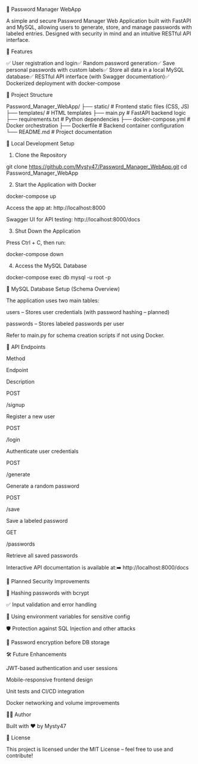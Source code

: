 🔐 Password Manager WebApp

A simple and secure Password Manager Web Application built with FastAPI and MySQL, allowing users to generate, store, and manage passwords with labeled entries. Designed with security in mind and an intuitive RESTful API interface.

🚀 Features

✅ User registration and login✅ Random password generation✅ Save personal passwords with custom labels✅ Store all data in a local MySQL database✅ RESTful API interface (with Swagger documentation)✅ Dockerized deployment with docker-compose

📁 Project Structure

Password_Manager_WebApp/
├── static/              # Frontend static files (CSS, JS)
├── templates/           # HTML templates
├── main.py              # FastAPI backend logic
├── requirements.txt     # Python dependencies
├── docker-compose.yml   # Docker orchestration
├── Dockerfile           # Backend container configuration
└── README.md            # Project documentation

🧪 Local Development Setup

1. Clone the Repository

git clone https://github.com/Mysty47/Password_Manager_WebApp.git
cd Password_Manager_WebApp

2. Start the Application with Docker

docker-compose up

Access the app at: http://localhost:8000

Swagger UI for API testing: http://localhost:8000/docs

3. Shut Down the Application

Press Ctrl + C, then run:

docker-compose down

4. Access the MySQL Database

docker-compose exec db mysql -u root -p

🔧 MySQL Database Setup (Schema Overview)

The application uses two main tables:

users – Stores user credentials (with password hashing – planned)

passwords – Stores labeled passwords per user

Refer to main.py for schema creation scripts if not using Docker.

📱 API Endpoints

Method

Endpoint

Description

POST

/signup

Register a new user

POST

/login

Authenticate user credentials

POST

/generate

Generate a random password

POST

/save

Save a labeled password

GET

/passwords

Retrieve all saved passwords

Interactive API documentation is available at:➡️ http://localhost:8000/docs

🔐 Planned Security Improvements

🔐 Hashing passwords with bcrypt

✅ Input validation and error handling

📆 Using environment variables for sensitive config

🛡️ Protection against SQL Injection and other attacks

🔐 Password encryption before DB storage

🛠️ Future Enhancements

JWT-based authentication and user sessions

Mobile-responsive frontend design

Unit tests and CI/CD integration

Docker networking and volume improvements

👨‍💼 Author

Built with ❤️ by Mysty47

📄 License

This project is licensed under the MIT License – feel free to use and contribute!
